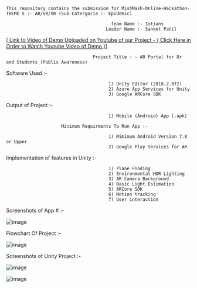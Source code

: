    
    This repository contains the submission for MishMash-Online-Hackathon- THEME 5 :- AR/VR/XR (Sub-Catergorie :- Epidemic) 
                                          
                                            Team Name :- Iotians 
                                          Leader Name :- Sanket Patil
                



 [[ Link to Video of Demo Uploaded on Youtube of our Project   -  ( Click Here in Order to Watch Youtube Video of Demo )]](https://www.youtube.com/watch?v=gjSRocOFcNU) 


                                     Project Title : - AR Portal for Dr and Students (Public Awareness)
                               
Software Used :-
                                           
                                           1) Unity Editor (2018.2.0f2)
                                           2) Azure App Services for Unity                                      
                                           3) Google ARCore SDK
 
Output of Project :-
      
                                           1) Mobile (Android) App (.apk)
                                           
                         Minimum Requirments To Run App :-
                         
                                           1) Mimimum Android Version 7.0 or Upper
                                           2) Google Play Services for AR
                                           
Implementation of features in Unity :- 

                                           1) Plane Finding	
                                           2) Environmental HDR Lighting	
                                           3) AR Camera Background	
                                           4) Basic Light Estimation	
                                           5) ARCore SDK
                                           6) Motion tracking
                                           7) User interaction
                      
                      
                      
Screenshots of App # :-


![image](https://github.com/sanket9006/MishMash-Online-Hackathon-AR_Portal_For_Dr_and_Students/blob/master/Assets/Prefabs/login1.png)

Flowchart Of Project :-

![image](https://github.com/sanket9006/MishMash-Online-Hackathon-AR_Portal_For_Dr_and_Students/blob/master/Assets/Prefabs/MishMash.jpg)




Screenshots of Unity Project :-



![image](https://github.com/sanket9006/MishMash-Online-Hackathon-AR_Portal_For_Dr_and_Students/blob/master/Assets/Prefabs/1.PNG)

![image](https://github.com/sanket9006/MishMash-Online-Hackathon-AR_Portal_For_Dr_and_Students/blob/master/Assets/Prefabs/2.PNG)

